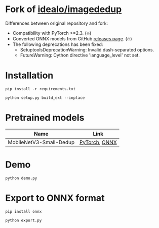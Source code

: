 # Fork of [idealo/imagededup](https://github.com/idealo/imagededup)

Differences between original repository and fork:

* Compatibility with PyTorch >=2.3. (🔥)
* Converted ONNX models from GitHub [releases page](https://github.com/clibdev/imagededup/releases). (🔥)
* The following deprecations has been fixed:
  * SetuptoolsDeprecationWarning: Invalid dash-separated options.
  * FutureWarning: Cython directive 'language_level' not set.

# Installation

```shell
pip install -r requirements.txt
```
```shell
python setup.py build_ext --inplace
```

# Pretrained models

| Name                    | Link                                                                                                                                                                                                              |
|-------------------------|-------------------------------------------------------------------------------------------------------------------------------------------------------------------------------------------------------------------|
| MobileNetV3-Small-Dedup | [PyTorch](https://github.com/clibdev/imagededup/releases/latest/download/https://mobilenetv3-small-dedup.pt), [ONNX](https://github.com/clibdev/imagededup/releases/latest/download/mobilenetv3-small-dedup.onnx) |

# Demo

```shell
python demo.py
```

# Export to ONNX format

```shell
pip install onnx
```
```shell
python export.py
```
